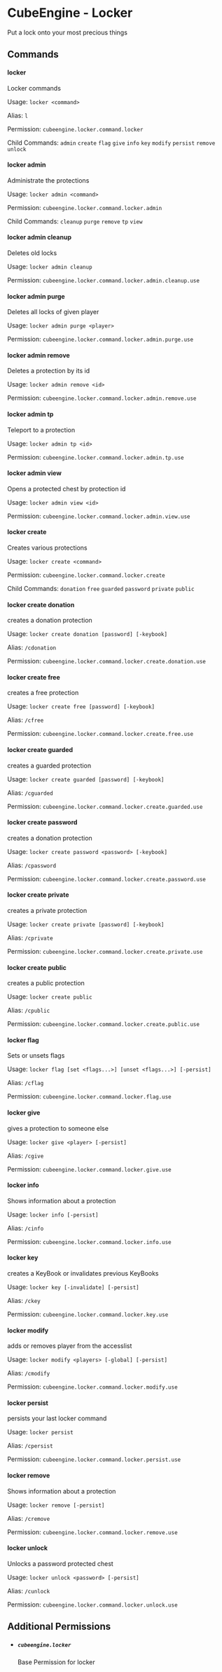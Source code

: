 # CubeEngine - Locker

Put a lock onto your most precious things

## Commands

#### locker

Locker commands

Usage: `locker <command>`

Alias:
`l`

Permission: `cubeengine.locker.command.locker`

Child Commands:
`admin`
`create`
`flag`
`give`
`info`
`key`
`modify`
`persist`
`remove`
`unlock`

#### locker admin

Administrate the protections

Usage: `locker admin <command>`

Permission: `cubeengine.locker.command.locker.admin`

Child Commands:
`cleanup`
`purge`
`remove`
`tp`
`view`

#### locker admin cleanup

Deletes old locks

Usage: `locker admin cleanup `

Permission: `cubeengine.locker.command.locker.admin.cleanup.use`

#### locker admin purge

Deletes all locks of given player

Usage: `locker admin purge <player>`

Permission: `cubeengine.locker.command.locker.admin.purge.use`

#### locker admin remove

Deletes a protection by its id

Usage: `locker admin remove <id>`

Permission: `cubeengine.locker.command.locker.admin.remove.use`

#### locker admin tp

Teleport to a protection

Usage: `locker admin tp <id>`

Permission: `cubeengine.locker.command.locker.admin.tp.use`

#### locker admin view

Opens a protected chest by protection id

Usage: `locker admin view <id>`

Permission: `cubeengine.locker.command.locker.admin.view.use`

#### locker create

Creates various protections

Usage: `locker create <command>`

Permission: `cubeengine.locker.command.locker.create`

Child Commands:
`donation`
`free`
`guarded`
`password`
`private`
`public`

#### locker create donation

creates a donation protection

Usage: `locker create donation [password] [-keybook]`

Alias:
`/cdonation`

Permission: `cubeengine.locker.command.locker.create.donation.use`

#### locker create free

creates a free protection

Usage: `locker create free [password] [-keybook]`

Alias:
`/cfree`

Permission: `cubeengine.locker.command.locker.create.free.use`

#### locker create guarded

creates a guarded protection

Usage: `locker create guarded [password] [-keybook]`

Alias:
`/cguarded`

Permission: `cubeengine.locker.command.locker.create.guarded.use`

#### locker create password

creates a donation protection

Usage: `locker create password <password> [-keybook]`

Alias:
`/cpassword`

Permission: `cubeengine.locker.command.locker.create.password.use`

#### locker create private

creates a private protection

Usage: `locker create private [password] [-keybook]`

Alias:
`/cprivate`

Permission: `cubeengine.locker.command.locker.create.private.use`

#### locker create public

creates a public protection

Usage: `locker create public `

Alias:
`/cpublic`

Permission: `cubeengine.locker.command.locker.create.public.use`

#### locker flag

Sets or unsets flags

Usage: `locker flag [set <flags...>] [unset <flags...>] [-persist]`

Alias:
`/cflag`

Permission: `cubeengine.locker.command.locker.flag.use`

#### locker give

gives a protection to someone else

Usage: `locker give <player> [-persist]`

Alias:
`/cgive`

Permission: `cubeengine.locker.command.locker.give.use`

#### locker info

Shows information about a protection

Usage: `locker info [-persist]`

Alias:
`/cinfo`

Permission: `cubeengine.locker.command.locker.info.use`

#### locker key

creates a KeyBook or invalidates previous KeyBooks

Usage: `locker key [-invalidate] [-persist]`

Alias:
`/ckey`

Permission: `cubeengine.locker.command.locker.key.use`

#### locker modify

adds or removes player from the accesslist

Usage: `locker modify <players> [-global] [-persist]`

Alias:
`/cmodify`

Permission: `cubeengine.locker.command.locker.modify.use`

#### locker persist

persists your last locker command

Usage: `locker persist `

Alias:
`/cpersist`

Permission: `cubeengine.locker.command.locker.persist.use`

#### locker remove

Shows information about a protection

Usage: `locker remove [-persist]`

Alias:
`/cremove`

Permission: `cubeengine.locker.command.locker.remove.use`

#### locker unlock

Unlocks a password protected chest

Usage: `locker unlock <password> [-persist]`

Alias:
`/cunlock`

Permission: `cubeengine.locker.command.locker.unlock.use`

## Additional Permissions

 - ##### `cubeengine.locker`
   Base Permission for locker

